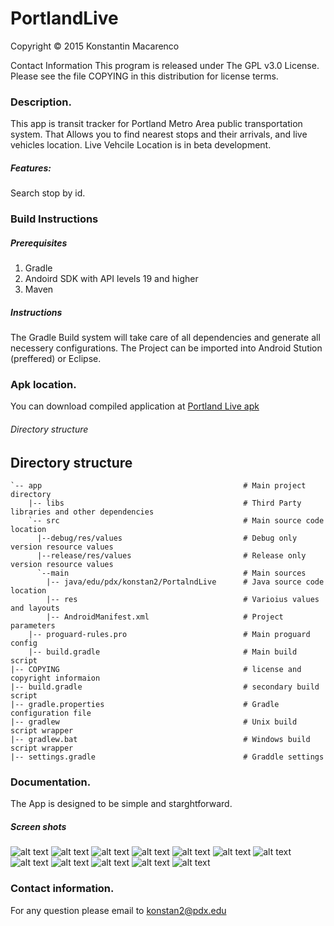 PortlandLive
==========

Copyright © 2015 Konstantin Macarenco

Contact Information
This program is released under The GPL v3.0 License. Please see the file COPYING in this distribution for license terms.

### Description.

This app is transit tracker for Portland Metro Area public transportation system. That Allows you to find nearest stops and their arrivals, and live vehicles location. Live Vehcile Location is in beta development. 
##### Features:
Search stop by id.



### Build Instructions
##### Prerequisites
1. Gradle
2. Andoird SDK with API levels 19 and higher
3. Maven

##### Instructions
The Gradle Build system will take care of all dependencies and generate all necessery configurations. The Project can be imported into Android Stution (preffered) or Eclipse.


### Apk location.
 You can download compiled application at
[Portland Live apk](https://drive.google.com/folderview?id=0B1sfVZHfid1-fkVaZVBfYkxWcjNOek9hY1doeDlkdk1MOWtMUkRGUDJyNG1WVGxkNi1nZHM&usp=sharing)



###### Directory structure
## Directory structure ##

    `-- app                                             # Main project directory
        |-- libs                                        # Third Party libraries and other dependencies
        `-- src                                         # Main source code location
          |--debug/res/values                           # Debug only version resource values
          |--release/res/values                         # Release only version resource values
          `--main                                       # Main sources
            |-- java/edu/pdx/konstan2/PortalndLive      # Java source code location
            |-- res                                     # Varioius values and layouts
            |-- AndroidManifest.xml                     # Project parameters
        |-- proguard-rules.pro                          # Main proguard config
        |-- build.gradle                                # Main build script
    |-- COPYING                                         # license and copyright informaion
    |-- build.gradle                                    # secondary build script
    |-- gradle.properties                               # Gradle configuration file      
    |-- gradlew                                         # Unix build script wrapper
    |-- gradlew.bat                                     # Windows build script wrapper    
    |-- settings.gradle                                 # Graddle settings


### Documentation.

The App is designed to be simple and starghtforward.

##### Screen shots
![alt text](https://github.com/konstantin-psu/screenShots/1.png "Logo Title Text 1") 
![alt text](https://github.com/konstantin-psu/screenShots/1.png "Logo Title Text 2") 
![alt text](https://github.com/konstantin-psu/screenShots/1.png "Logo Title Text 3") 
![alt text](https://github.com/konstantin-psu/screenShots/1.png "Logo Title Text 4") 
![alt text](https://github.com/konstantin-psu/screenShots/1.png "Logo Title Text 5") 
![alt text](https://github.com/konstantin-psu/screenShots/1.png "Logo Title Text 6") 
![alt text](https://github.com/konstantin-psu/screenShots/1.png "Logo Title Text 7") 
![alt text](https://github.com/konstantin-psu/screenShots/1.png "Logo Title Text 8") 
![alt text](https://github.com/konstantin-psu/screenShots/1.png "Logo Title Text 9") 
![alt text](https://github.com/konstantin-psu/screenShots/1.png "Logo Title Text 10")
![alt text](https://github.com/konstantin-psu/screenShots/1.png "Logo Title Text 11")
![alt text](https://github.com/konstantin-psu/screenShots/1.png "Logo Title Text 12")
### Contact information.
For any question please email to <konstan2@pdx.edu>

